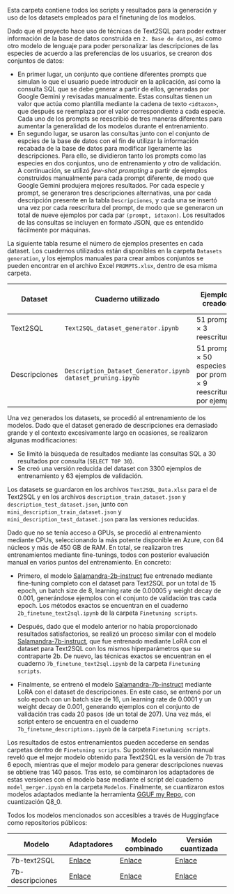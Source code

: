 Esta carpeta contiene todos los scripts y resultados para la generación y uso de los datasets empleados para el finetuning de los modelos.

Dado que el proyecto hace uso de técnicas de Text2SQL para poder extraer información de la base de datos construida en `2. Base de datos`, así como otro modelo de lenguaje para poder personalizar las descripciones de las especies de acuerdo a las preferencias de los usuarios, se crearon dos conjuntos de datos:

- En primer lugar, un conjunto que contiene diferentes prompts que simulan lo que el usuario puede introducir en la aplicación, así como la consulta SQL que se debe generar a partir de ellos, generadas por Google Gemini y revisadas manualmente. Estas consultas tienen un valor que actúa como plantilla mediante la cadena de texto `<idtaxon>`, que después se reemplaza por el valor correspondiente a cada especie. Cada uno de los prompts se reescribió de tres maneras diferentes para aumentar la generalidad de los modelos durante el entrenamiento.
- En segundo lugar, se usaron las consultas junto con el conjunto de espcies de la base de datos con el fin de utilizar la información recabada de la base de datos para modificar ligeramente las descripciones. Para ello, se dividieron tanto los prompts como las especies en dos conjuntos, uno de entrenamiento y otro de validación. A continuación, se utilizó *few-shot prompting* a partir de ejemplos construidos manualmente para cada prompt diferente, de modo que Google Gemini produjera mejores resultados. Por cada especie y prompt, se generaron tres descripciones alternativas, una por cada descripción presente en la tabla `Descripciones`, y cada una se insertó una vez por cada reescritura del prompt, de modo que se generaron un total de nueve ejemplos por cada par `(prompt, idtaxon)`. Los resultados de las consultas se incluyen en formato JSON, que es entendido fácilmente por máquinas.

La siguiente tabla resume el número de ejemplos presentes en cada dataset. Los cuadernos utilizados están disponibles en la carpeta `Datasets generation`, y los ejemplos manuales para crear ambos conjuntos se pueden encontrar en el archivo Excel `PROMPTS.xlsx`, dentro de esa misma carpeta.

| Dataset      | Cuaderno utilizado | Ejemplos creados  | Seleccionados para entrenamiento | Seleccionados para validación |
|--------------|---|-------------------|---------------|----------- |
| Text2SQL     | `Text2SQL_dataset_generator.ipynb`  | 51 prompts $\times$ 3 reescrituras | 133 | 20  |
| Descripciones | `Description_Dataset_Generator.ipynb` `dataset_pruning.ipynb` | 51 prompts $\times$ 50 especies por prompt $\times$ 9 reescrituras por ejemplo  | 20154 | 279 |

Una vez generados los datasets, se procedió al entrenamiento de los modelos. Dado que el dataset generado de descripciones era demasiado grande y el contexto excesivamente largo en ocasiones, se realizaron algunas modificaciones:

- Se limitó la búsqueda de resultados mediante las consultas SQL a 30 resultados por consulta (`SELECT TOP 30`).
- Se creó una versión reducida del dataset con 3300 ejemplos de entrenamiento y 63 ejemplos de validación.

Los datasets se guardaron en los archivos `Text2SQL_Data.xlsx` para el de Text2SQL y en los archivos `description_train_dataset.json` y `description_test_dataset.json`, junto con `mini_description_train_dataset.json` y `mini_description_test_dataset.json` para las versiones reducidas.

Dado que no se tenía acceso a GPUs, se procedió al entrenamiento mediante CPUs, seleccionando la más potente disponible en Azure, con 64 núcleos y más de 450 GB de RAM. En total, se realizaron tres entrenamientos mediante fine-tunings, todos con posterior evaluación manual en varios puntos del entrenamiento. En concreto:

- Primero, el modelo [Salamandra-2b-instruct](https://huggingface.co/BSC-LT/salamandra-2b-instruct) fue entrenado mediante fine-tuning completo con el dataset para Text2SQL por un total de 15 epoch, un batch size de 8, learning rate de 0.00005 y weight decay de 0.001, generándose ejemplos con el conjunto de validación tras cada epoch. Los métodos exactos se encuentran en el cuaderno `2b_finetune_text2sql.ipynb` de la carpeta `Finetuning scripts`.

- Después, dado que el modelo anterior no había proporcionado resultados satisfactorios, se realizó un proceso similar con el modelo [Salamandra-7b-instruct](https://huggingface.co/BSC-LT/salamandra-7b-instruct), que fue entrenado mediante LoRA con el dataset para Text2SQL con los mismos hiperparámetros que su contraparte 2b. De nuevo, las técnicas exactos se encuentran en el cuaderno `7b_finetune_text2sql.ipynb` de la carpeta `Finetuning scripts`.

- Finalmente, se entrenó el modelo [Salamandra-7b-instruct](https://huggingface.co/BSC-LT/salamandra-7b-instruct) mediante LoRA con el dataset de descripciones. En este caso, se entrenó por un solo epoch con un batch size de 16, un learning rate de 0.0001 y un weight decay de 0.001, generando ejemplos con el conjunto de validación tras cada 20 pasos (de un total de 207). Una vez más, el script entero se encuentra en el cuaderno `7b_finetune_descriptions.ipynb` de la carpeta `Finetuning scripts`.

Los resultados de estos entrenamientos pueden accederse en sendas carpetas dentro de `Finetuning scripts`. Su posterior evaluación manual reveló que el mejor modelo obtenido para Text2SQL es la versión de 7b tras 6 epoch, mientras que el mejor modelo para generar descripciones nuevas se obtiene tras 140 pasos. Tras esto, se combinaron los adaptadores de estas versiones con el modelo base mediante el script del cuaderno `model_merger.ipynb` en la carpeta `Modelos`. Finalmente, se cuantizaron estos modelos adaptados mediante la herramienta [GGUF my Repo](https://huggingface.co/spaces/ggml-org/gguf-my-repo), con cuantización Q8_0.

Todos los modelos mencionados son accesibles a través de Huggingface como repositorios públicos:

| Modelo | Adaptadores | Modelo combinado | Versión cuantizada |
|---|---|---|---|
| 7b-text2SQL | [Enlace](https://huggingface.co/alberalm/salamandra-7b-instruct-text2sql-adapters) | [Enlace](https://huggingface.co/alberalm/salamandra-7b-instruct-text2sql) | [Enlace](https://huggingface.co/alberalm/salamandra-7b-instruct-text2sql-Q8_0-GGUF) |
| 7b-descripciones | [Enlace](https://huggingface.co/alberalm/salamandra-7b-instruct-description-adapters) | [Enlace](https://huggingface.co/alberalm/salamandra-7b-instruct-description) | [Enlace](https://huggingface.co/alberalm/salamandra-7b-instruct-description-Q8_0-GGUF) |
